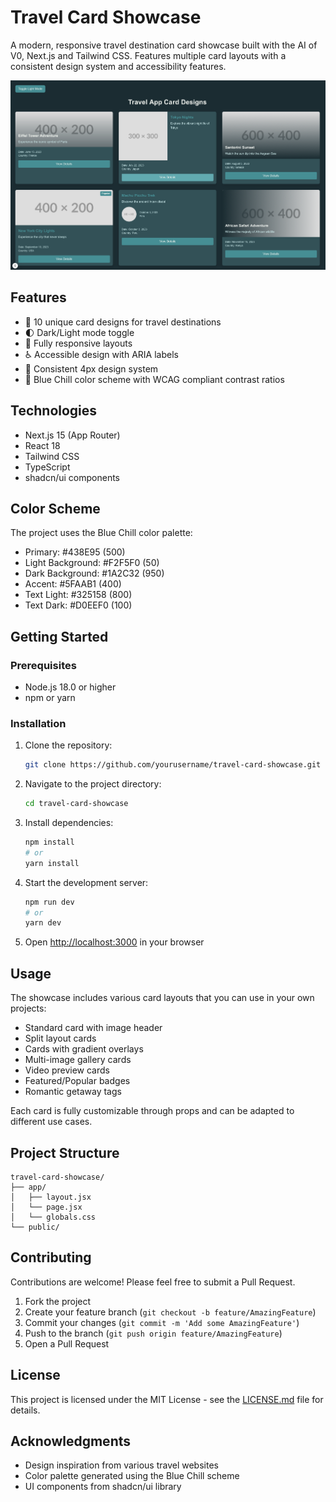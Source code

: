 # Travel Card Showcase

A modern, responsive travel destination card showcase built with the AI of V0, Next.js and Tailwind CSS. Features multiple card layouts with a consistent design system and accessibility features.

![Travel Card Showcase Preview](screenshot.png)

## Features

- 🎨 10 unique card designs for travel destinations
- 🌓 Dark/Light mode toggle
- 📱 Fully responsive layouts
- ♿ Accessible design with ARIA labels
- 🎯 Consistent 4px design system
- 🎨 Blue Chill color scheme with WCAG compliant contrast ratios

## Technologies

- Next.js 15 (App Router)
- React 18
- Tailwind CSS
- TypeScript
- shadcn/ui components

## Color Scheme

The project uses the Blue Chill color palette:

- Primary: #438E95 (500)
- Light Background: #F2F5F0 (50)
- Dark Background: #1A2C32 (950)
- Accent: #5FAAB1 (400)
- Text Light: #325158 (800)
- Text Dark: #D0EEF0 (100)

## Getting Started

### Prerequisites

- Node.js 18.0 or higher
- npm or yarn

### Installation

1. Clone the repository:

   ```bash
   git clone https://github.com/yourusername/travel-card-showcase.git
   ```

2. Navigate to the project directory:

   ```bash
   cd travel-card-showcase
   ```

3. Install dependencies:

   ```bash
   npm install
   # or
   yarn install
   ```

4. Start the development server:

   ```bash
   npm run dev
   # or
   yarn dev
   ```

5. Open [http://localhost:3000](http://localhost:3000) in your browser

## Usage

The showcase includes various card layouts that you can use in your own projects:

- Standard card with image header
- Split layout cards
- Cards with gradient overlays
- Multi-image gallery cards
- Video preview cards
- Featured/Popular badges
- Romantic getaway tags

Each card is fully customizable through props and can be adapted to different use cases.

## Project Structure

```
travel-card-showcase/
├── app/
│   ├── layout.jsx
│   └── page.jsx
│   └── globals.css
└── public/
```

## Contributing

Contributions are welcome! Please feel free to submit a Pull Request.

1. Fork the project
2. Create your feature branch (`git checkout -b feature/AmazingFeature`)
3. Commit your changes (`git commit -m 'Add some AmazingFeature'`)
4. Push to the branch (`git push origin feature/AmazingFeature`)
5. Open a Pull Request

## License

This project is licensed under the MIT License - see the [LICENSE.md](LICENSE.md) file for details.

## Acknowledgments

- Design inspiration from various travel websites
- Color palette generated using the Blue Chill scheme
- UI components from shadcn/ui library
